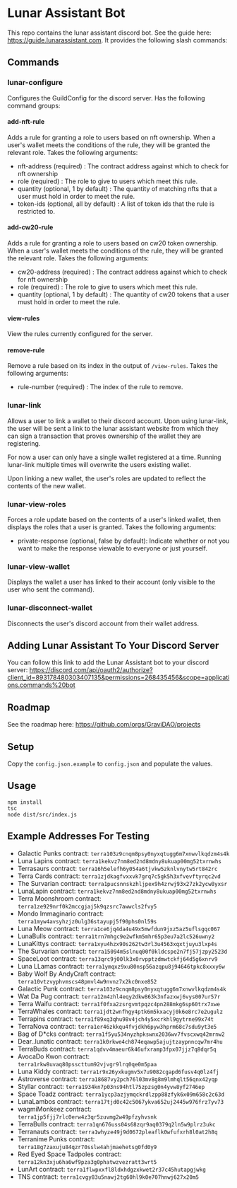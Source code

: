 # Lunar Assistant Bot

This repo contains the lunar assistant discord bot. See the guide here: https://guide.lunarassistant.com. It provides the following slash commands: 
## Commands

### lunar-configure

Configures the GuildConfig for the discord server. Has the following command groups:

<!-- #### rules command group

Command group for configuring the rules which grant roles based on wallet holdings. Useful for creating private channels that only those with certain wallet holdings have access to, and for letting users show off their wallets via roles. -->
#### add-nft-rule

Adds a rule for granting a role to users based on nft ownership. When a user's wallet meets the conditions of the rule, they will be granted the relevant role. Takes the following arguments:
- nft-address (required) : The contract address against which to check for nft ownership
- role (required) : The role to give to users which meet this rule.
- quantity (optional, 1 by default) : The quantity of matching nfts that a user must hold in order to meet the rule.
- token-ids (optional, all by default) : A list of token ids that the rule is restricted to.

#### add-cw20-rule

Adds a rule for granting a role to users based on cw20 token ownership. When a user's wallet meets the conditions of the rule, they will be granted the relevant role. Takes the following arguments:
- cw20-address (required) : The contract address against which to check for nft ownership
- role (required) : The role to give to users which meet this rule.
- quantity (optional, 1 by default) : The quantity of cw20 tokens that a user must hold in order to meet the rule.


#### view-rules

View the rules currently configured for the server.

#### remove-rule

Remove a rule based on its index in the output of `/view-rules`. Takes the following arguments:
- rule-number (required) : The index of the rule to remove.

<!-- #### dependencies command group

Command group for configuring role dependencies. Useful for making manually granted roles depend on wallet based roles (i.e., you can only be a galactic chairman if you hold at least 2 punks).

##### add-role-dependency

Add a relationship by which one role depends on another. Whenever the required role is removed from a user with the dependent role, the dependent role will be removed as well. Takes the following arguments:
- required-role (required) : The role that is required in order to have the dependent role.
- dependent-role (required) : The role that depends on the required role.
##### view-role-dependencies

View the rule dependencies currently configured for the server.

##### remove-role-dependencies

Remove a role dependency based on its index in the output of `/view-role-links`. Takes the following arguments:
- rule-number (required) : The index of the role link to remove.

#### alerts command group

##### add-role-alert

Add an alert that triggers whenever a given role is added or removed from a user. Takes the following arguments:
- role (required) : The role to send an alert about whenever it is added or removed.

##### view-role-alerts

View the role alerts currently configured for the server.

##### remove-role-alert

Remove a role alert. Takes the following arguments:
- role (required) : The role for which to remove an alert. -->


### lunar-link

Allows a user to link a wallet to their discord account. Upon using lunar-link, the user will be sent a link to the lunar assistant website from which they can sign a transaction that proves ownership of the wallet they are registering.

For now a user can only have a single wallet registered at a time. Running lunar-link multiple times will overwrite the users existing wallet.

Upon linking a new wallet, the user's roles are updated to reflect the contents of the new wallet.

### lunar-view-roles

Forces a role update based on the contents of a user's linked wallet, then displays the roles that a user is granted. Takes the following arguments:
- private-response (optional, false by default): Indicate whether or not you want to make the response viewable to everyone or just yourself.
### lunar-view-wallet

Displays the wallet a user has linked to their account (only visible to the user who sent the command).

### lunar-disconnect-wallet

Disconnects the user's discord account from their wallet address.


## Adding Lunar Assistant To Your Discord Server

You can follow this link to add the Lunar Assistant bot to your discord server: https://discord.com/api/oauth2/authorize?client_id=893178480303407135&permissions=268435456&scope=applications.commands%20bot

## Roadmap

See the roadmap here: https://github.com/orgs/GraviDAO/projects

## Setup

Copy the `config.json.example` to `config.json` and populate the values.
## Usage

```
npm install
tsc
node dist/src/index.js
```

## Example Addresses For Testing

- Galactic Punks contract: `terra103z9cnqm8psy0nyxqtugg6m7xnwvlkqdzm4s4k`
- Luna Lapins contract: `terra1kekvz7nm8ed2nd8mdny8ukuap00mg52txrnwhs`
- Terrasaurs contract: `terra16h5elefh6y054a6tjvkw5zknlvnytw5rt842rc`
- Terra Cards contract: `terra1zjdkagfvxxvk7grq7c5gk5h3xfvevftyrqc2vd`
- The Survarian contract: `terra1pucsnnskzhljpex9h4zrwj93x27zk2ycw8yxsr`
- LunaLapin contract: `terra1kekvz7nm8ed2nd8mdny8ukuap00mg52txrnwhs`
- Terra Moonshroom contract: `terra1ze929nrf0k2mccgjaj5k9qzsrc7awwcls2fvy5`
- Mondo Immaginario contract: `terra1myw4avsyhzjz0ulg36stayupj5f90phs0nl59s`
- Luna Meow contract: `terra1ce6jq4da4u49x5mwfdun9jxz5az5uflsgqc067`
- LunaBulls contract: `terra1trn7mhgc9e2wfkm5mhr65p3eu7a2lc526uwny2`
- LunaKittys contract: `terra1xyu4hzx90s262tw3rl3u4563xqxtjuyu3lxp4s`
- The Survarian contract: `terra15094m5slnuq00f0kldcspe2n7fj57jzpy2523d`
- SpaceLoot contract: `terra13qrc9j00lk3x0rvpptzdmwtckfj64d5g6xnrv9`
- Luna LLamas contract: `terra1ymqxz9xu80nsp56azqpu8j94646tpkc8xxxy6w`
- Baby Wolf By AndyCraft contract: `terra10vtzvyphvmscs48pmvl4w9nvnz7x2kc0nxe852`
- Galactic Punk contract: `terra103z9cnqm8psy0nyxqtugg6m7xnwvlkqdzm4s4k`
- Wat Da Pug contract: `terra12m4zhl4eqy2dkw863k3nfazxwj6vys007ur57r`
- Terra Waifu contract: `terra1f0fxa2zsrgvmtpqzc4pn288mkg6sp60trx7xwe`
- TerraWhales contract: `terra1jdt2wnfhgy4ptk6m5kxacyj0k6e8rc7e2ugulz`
- Terrapins contract: `terra1f89xq3qhu98v4jch4y5xcrkhl9gytrne99x74t`
- TerraNova contract: `terra1er46zkkqu4fvjdkh6pyw3hprm68c7sdu9yt3e5`
- Bag of D*cks contract: `terra1f5yu534nyzhpkswnx2036wv7fvscxwq42mrnw2`
- Dear..lunatic contract: `terra1k0rkwe4ch874eqawp5ajujtzaypnncqw7mr4hu`
- TerraBuds contract: `terra1qdvv4maeur6k46ufxramp3fpx07jjz7q8dqr5q`
- AvocaDo Kwon contract: `terra1rkw8uvaq80psscttum92vjvgr9lrq0qe0m5paa`
- Luna Kiddy contract: `terra1r9x26yxkugmv5x7u9082cgapd6fusv4q0lz4fj`
- Astroverse contract: `terra18687vy2pch76l03mv8g8m9lmhqlt56qnx42yqp`
- Styllar contract: `terra1934kn7p03ns94htl75zpzsg0n4yvw8yf2746ep`
- Space Toadz contract: `terra1ycp3azjymqckrdlzpp88zfyk6x09m658c2c63d`
- LunaLambos contract: `terra17tjd0c42c5067ykva652uj2445w976frz7yv73`
- wagmiMonkeez contract: `terra1jp5fjj7rlc0erw4z3qr5zuvmg2w49pfzyhvsnk`
- TerraBulls contract: `terra1qn676uss04s68zqr9aq0379q2ln5w9plrz3ukc`
- Terranauts contract: `terra1whyze49j9d0672pleaflk0wfufxrh8l0at2h8q`
- Terranime Punks contract: `terra18g7zaxuju84qzr70sslw4ahjmaehetsg0fd0y9`
- Red Eyed Space Tadpoles contract: `terra12kn3xju6ha6wf9pza3g0phatwzvezratt3wrt5`
- LunArt contract: `terra1flwpxxfl8ldxhdgzxkwet2r37c45hutapgjwkg`
- TNS contract: `terra1cvgy83u5nawj2tg60hl9k0e707hnwj627x20m5`
